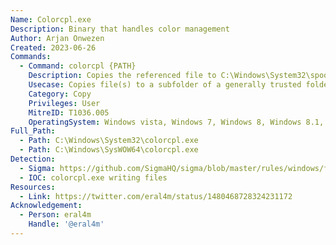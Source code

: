 ```yaml
---
Name: Colorcpl.exe
Description: Binary that handles color management
Author: Arjan Onwezen
Created: 2023-06-26
Commands:
  - Command: colorcpl {PATH}
    Description: Copies the referenced file to C:\Windows\System32\spool\drivers\color\.
    Usecase: Copies file(s) to a subfolder of a generally trusted folder (c:\Windows\System32), which can be used to hide files or make them blend into the environment.
    Category: Copy
    Privileges: User
    MitreID: T1036.005
    OperatingSystem: Windows vista, Windows 7, Windows 8, Windows 8.1, Windows 10, Windows 11
Full_Path:
  - Path: C:\Windows\System32\colorcpl.exe
  - Path: C:\Windows\SysWOW64\colorcpl.exe
Detection:
  - Sigma: https://github.com/SigmaHQ/sigma/blob/master/rules/windows/file/file_event/file_event_win_susp_colorcpl.yml
  - IOC: colorcpl.exe writing files
Resources:
  - Link: https://twitter.com/eral4m/status/1480468728324231172
Acknowledgement:
  - Person: eral4m
    Handle: '@eral4m'
---
```

